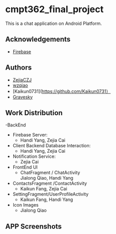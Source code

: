 # cmpt362_final_project
This is a chat application on Android Platform.
## Acknowledgements
- [Firebase](https://firebase.google.com/)</li>

## Authors
- [ZejiaCZJ](https://github.com/ZejiaCZJ)
- [wzqiao](https://github.com/wzqiao)
- [Kaikun0731](https://github.com/Kaikun0731）
- [Gravesky](https://github.com/Gravesky)

## Work Distribution
-BackEnd
  - Firebase Server:
    - Handi Yang, Zejia Cai
- Client Backend Database Interaction:
  - Handi Yang, Zejia Cai
- Notification Service:
  - Zejia Cai
- FrontEnd UI
  - ChatFragment / ChatActivity
    <br>Jialong Qiao, Handi Yang
- ContactsFragment /ContactActivity
  - Kaikun Fang, Zejia Cai
- SettingFragment/UserProfileActivity
  - Kaikun Fang, Handi Yang
- Icon Images
  - Jialong Qiao

## APP Screenshots
